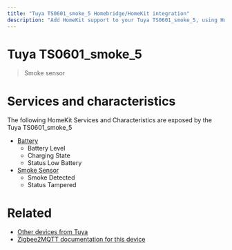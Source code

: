 ```yaml
---
title: "Tuya TS0601_smoke_5 Homebridge/HomeKit integration"
description: "Add HomeKit support to your Tuya TS0601_smoke_5, using Homebridge, Zigbee2MQTT and homebridge-z2m."
---
```

<!---
This file has been GENERATED using src/docgen/docgen.ts
DO NOT EDIT THIS FILE MANUALLY!
-->
# Tuya TS0601_smoke_5
> Smoke sensor


# Services and characteristics
The following HomeKit Services and Characteristics are exposed by
the Tuya TS0601_smoke_5

* [Battery](../../battery.md)
  * Battery Level
  * Charging State
  * Status Low Battery
* [Smoke Sensor](../../sensors.md)
  * Smoke Detected
  * Status Tampered


# Related
* [Other devices from Tuya](../index.md#tuya)
* [Zigbee2MQTT documentation for this device](https://www.zigbee2mqtt.io/devices/TS0601_smoke_5.html)